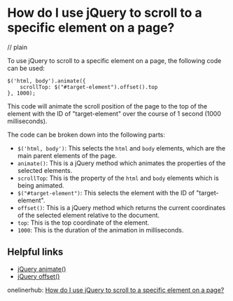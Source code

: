 # How do I use jQuery to scroll to a specific element on a page?
// plain

To use jQuery to scroll to a specific element on a page, the following code can be used:

```
$('html, body').animate({
    scrollTop: $("#target-element").offset().top
}, 1000);
```
This code will animate the scroll position of the page to the top of the element with the ID of "target-element" over the course of 1 second (1000 milliseconds).

The code can be broken down into the following parts:

- `$('html, body')`: This selects the `html` and `body` elements, which are the main parent elements of the page.
- `animate()`: This is a jQuery method which animates the properties of the selected elements.
- `scrollTop`: This is the property of the `html` and `body` elements which is being animated.
- `$("#target-element")`: This selects the element with the ID of "target-element".
- `offset()`: This is a jQuery method which returns the current coordinates of the selected element relative to the document.
- `top`: This is the top coordinate of the element.
- `1000`: This is the duration of the animation in milliseconds.

## Helpful links
- [jQuery animate()](https://api.jquery.com/animate/)
- [jQuery offset()](https://api.jquery.com/offset/)

onelinerhub: [How do I use jQuery to scroll to a specific element on a page?](https://onelinerhub.com/jquery/how-do-i-use-jquery-to-scroll-to-a-specific-element-on-a-page)